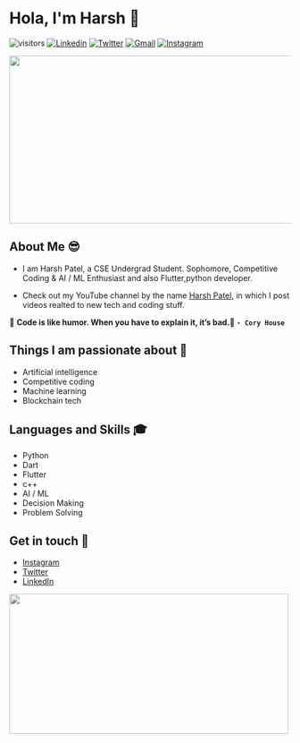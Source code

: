 # Hola, I'm Harsh 👋
![visitors](https://visitor-badge.laobi.icu/badge?page_id=hkp27299.visitor-badge)
<a href="https://www.linkedin.com/in/harsh-patel-a8795b167/" target="_blank"><img src="https://img.shields.io/badge/-Harsh Patel-blue?style=flat-square&logo=Linkedin&logoColor=white" alt="Linkedin"></a>  <a href="https://twitter.com/harsh_27299" target="_blank"><img src="https://img.shields.io/badge/-@harsh_27299-1ca0f1?style=flat-square&labelColor=1ca0f1&logo=twitter&logoColor=white" alt="Twitter"></a>  <a href="mailto:hkp27299@gmail.com" target="_blank"><img src="https://img.shields.io/badge/-hkp27299@gmail.com-c14438?style=flat-square&logo=Gmail&logoColor=white" alt="Gmail"></a>  <a href="https://www.instagram.com/harsh_p_27/?hl=en" target="_blank"><img src="https://img.shields.io/badge/-harsh_p_27-C13584?style=flat-square&labelColor=C13584&logo=instagram&logoColor=white" alt="Instagram"></a>

<img src="https://miro.medium.com/max/4000/1*KUy_KKExZrSpBuv9XfyBgA.png" width="600" height="300">

## About Me 😎
- I am Harsh Patel, a CSE Undergrad Student. Sophomore, Competitive Coding & AI / ML Enthusiast and also Flutter,python developer.

- Check out my YouTube channel  by the name [Harsh Patel](https://www.youtube.com/channel/UCBTRbkOemUY7jxhLh5FUdmw), in which I post videos realted to new tech and coding stuff.

💯 **Code is like humor. When you have to explain it, it’s bad.💯 ```- Cory House```** 

## Things I am passionate about 🎯
- Artificial intelligence
- Competitive coding
- Machine learning
- Blockchain tech

## Languages and Skills 🎓
- Python
- Dart
- Flutter
- c++
- AI / ML
- Decision Making
- Problem Solving

## Get in touch 📱
- [Instagram](https://www.instagram.com/harsh_p_27/?hl=en)
- [Twitter](https://twitter.com/harsh_27299)
- [LinkedIn](https://www.linkedin.com/in/harsh-patel-a8795b167/)
<img src="https://www.codeforlife.us/wp-content/uploads/2017/08/Logo_CodeForLife_lightBG.png" width="500" height="250">
